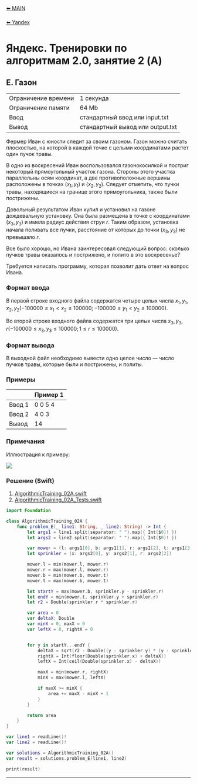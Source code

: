 [⬅️ MAIN][main]

[⬅️ Yandex][Yandex]  

# Яндекс. Тренировки по алгоритмам 2.0, занятие 2 (A)

## E. Газон

|||
| --- | --- |
| Ограничение времени |	1 секунда|
| Ограничение памяти | 64 Mb|
| Ввод |стандартный ввод или input.txt|
| Вывод |стандартный вывод или output.txt|

Фермер Иван с юности следит за своим газоном. Газон можно считать плоскостью, на которой в каждой точке с целыми координатами растет один пучок травы.

В одно из воскресений Иван воспользовался газонокосилкой и постриг некоторый прямоугольный участок газона. Стороны этого участка параллельны осям координат, а две противоположные вершины расположены в точках ${(x_1, y_1)}$ и ${(x_2, y_2)}$. Следует отметить, что пучки травы, находящиеся на границе этого прямоугольника, также были пострижены.

Довольный результатом Иван купил и установил на газоне дождевальную установку. Она была размещена в точке с координатами ${(x_3, y_3)}$ и имела радиус действия струи ${r}$. Таким образом, установка начала поливать все пучки, расстояние от которых до точки ${(x_3, y_3)}$ не превышало ${r}$.

Все было хорошо, но Ивана заинтересовал следующий вопрос: сколько пучков травы оказалось и пострижено, и полито в это воскресенье?

Требуется написать программу, которая позволит дать ответ на вопрос Ивана.


### Формат ввода
В первой строке входного файла содержатся четыре целых числа ${x_1, y_1, x_2, y_2 (−100 000 ≤ x_1 < x_2 ≤ 100 000; −100 000 ≤ y_1 < y_2 ≤ 100 000)}$.

Во второй строке входного файла содержатся три целых числа ${x_3, y_3, r (−100 000 ≤ x_3, y_3 ≤ 100 000; 1 ≤ r ≤ 100 000)}$.


### Формат вывода
В выходной файл необходимо вывести одно целое число — число пучков травы, которые были и пострижены, и политы.


### Примеры

|       |Пример 1 |
|-------|---------|
|Ввод 1 |0 0 5 4  |
|Ввод 2 |4 0 3    |
|Вывод  |14       |


### Примечания
Иллюстрация к примеру:

![][example]


### Решение (Swift)

1. [AlgorithmicTraining_02A.swift][AlgorithmicTraining_02A]
2. [AlgorithmicTraining_02A_Tests.swift][AlgorithmicTraining_02A_Tests]

```swift
import Foundation

class AlgorithmicTraining_02A {
    func problem_E(_ line1: String, _ line2: String) -> Int {
        let args1 = line1.split(separator: " ").map({ Int($0)! })
        let args2 = line2.split(separator: " ").map({ Int($0)! })

        var mower = (l: args1[0], b: args1[1], r: args1[2], t: args1[3])
        let sprinkler = (x: args2[0], y: args2[1], r: args2[2])

        mower.l = min(mower.l, mower.r)
        mower.r = max(mower.l, mower.r)
        mower.b = min(mower.b, mower.t)
        mower.t = max(mower.b, mower.t)

        let startY = max(mower.b, sprinkler.y - sprinkler.r)
        let endY = min(mower.t, sprinkler.y + sprinkler.r)
        let r2 = Double(sprinkler.r * sprinkler.r)

        var area = 0
        var deltaX: Double
        var minX = 0, maxX = 0
        var leftX = 0, rightX = 0


        for y in startY...endY {
            deltaX = sqrt(r2 - Double((y - sprinkler.y) * (y - sprinkler.y)))
            rightX = Int(floor(Double(sprinkler.x) + deltaX))
            leftX = Int(ceil(Double(sprinkler.x) - deltaX))

            maxX = min(mower.r, rightX)
            minX = max(mower.l, leftX)

            if maxX >= minX {
                area += maxX - minX + 1
            }
        }

        return area
    }
}

var line1 = readLine()!
var line2 = readLine()!

var solutions = AlgorithmicTraining_02A()
var result = solutions.problem_E(line1, line2)

print(result)
```

---
[main]: ./../../../README.md
[Yandex]: ./../../README.md

[AlgorithmicTraining_02A]: ./../../YandexTasks.Swift/YandexTasks/Sources/YandexTasks/AlgorithmicTraining_02A.swift

[AlgorithmicTraining_02A_Tests]: ./../../YandexTasks.Swift/YandexTasks/Tests/YandexTasksTests/AlgorithmicTraining_02A_Tests.swift

[example]: ./ExampleProblemE.gif